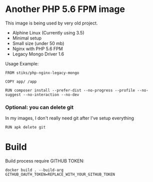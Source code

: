# Another PHP 5.6 FPM image

This image is being used by very old project.

* Alphine Linux (Currently using 3.5)
* Minimal setup
* Small size (under 50 mb)
* Nginx with PHP 5.6 FPM
* Legacy Mongo Driver 1.6

Usage Example:
```
FROM stiks/php-nginx-legacy-mongo

COPY app/ /app

RUN composer install --prefer-dist --no-progress --profile --no-suggest --no-interaction --no-dev
```
### Optional:  you can delete git

In my images, I don't really need git after I've setup everything

```
RUN apk delete git
```

# Build

Build process require GITHUB TOKEN:

```
docker build . --build-arg GITHUB_OAUTH_TOKEN=REPLACE_WITH_YOUR_GITHUB_TOKEN
```
